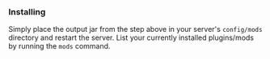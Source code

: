 ### Installing

Simply place the output jar from the step above in your server's `config/mods` directory and restart the server.
List your currently installed plugins/mods by running the `mods` command.
